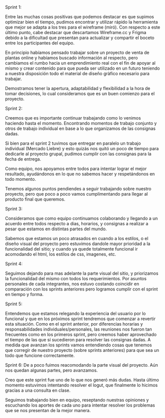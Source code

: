 Sprint 1:

Entre las muchas cosas positivas que podemos destacar es que supimos optimizar bien el tiempo, pudimos encontrar y utilizar rápido la herramienta que mejor se adapta a los tres para el wireframe (miró). Con respecto a este último punto, cabe destacar que descartamos Wireframe.cc y Frigma debido a la dificultad que presentan para actualizar y compartir el boceto entre los participantes del equipo.

En principio habíamos pensado trabajar sobre un proyecto de venta de plantas online y habíamos buscado información al respecto, pero cambiamos el rumbo hacia un emprendimiento real con el fin de apoyar al mismo y crear contenido para que pueda ser utilizado en un futuro teniendo a nuestra disposición todo el material de diseño gràfico necesario para trabajar.

Demostramos tener la apertura, adaptabilidad y flexibilidad a la hora de tomar decisiones, lo cual consideramos que es un buen comienzo para el proyecto.

Sprint 2:

Creemos que es importante continuar trabajando como lo venimos haciendo hasta el momento. Encontrando momentos de trabajo conjunto y otros de trabajo individual en base a lo que organizamos de las consignas dadas.

Si bien para el sprint 2 tuvimos que entregar en paralelo un trabajo individual (Mercado Liebre) y esto quizás nos quitó un poco de tiempo para dedicarle al proyecto grupal, pudimos cumplir con las consignas para la fecha de entrega.

Como equipo, nos apoyamos entre todos para intentar lograr el mejor resultado, ayudándonos en lo que no sabemos hacer y respetándonos en todo momento.

Tenemos algunos puntos pendiendes a seguir trabajando sobre nuestro proyecto, pero que poco a poco vamos cumplimentando para llegar al producto final que queremos.

Sprint 3:

Consideramos que como equipo continuamos colaborando y llegando a un acuerdo entre todos respecto a dias, horarios, y consignas a realizar a pesar que estamos en distintas partes del mundo.

Sabemos que estamos un poco atrasados en cuando a los estilos, o el diseño visual del proyecto pero estuvimos dandole mayor prioridad a la funcionalidad del sitio; y cuando ya quede totalmente funcional ir acomodando el html, los estilos de css, imagenes, etc.

Sprint 4:

Seguimos dejando para mas adelante la parte visual del sitio, y priorizamos la funcionalidad del mismo
con todos los requerimientos.
Por asuntos personales de cada integrantes, nos estuvo costando coincidir en comparación con los sprints anteriores pero logramos cumplir con el sprint en tiempo y forma.

Sprint 5:

Entendemos que estamos relegando la experiencia del usuario por lo funcional y que en los próximos sprint tendremos que comenzar a revertir esta situación. 
Como en el sprint anterior, por diferencias horarias y responsabilidades individuales/personales, las reuniones nos fueron tan frecuentes como en los primeros sprint, pero creemos haber aprovechado el tiempo de las que sí sucedieron para resolver las consignas dadas. 
A medida que avanzan los sprints vamos entendiendo cosas que tenemos que corregir de nuestro proyecto (sobre sprints anteriores) para que sea un todo que funcione correctamente.

Sprint 6:
De a poco fuimos reacomodando la parte visual del proyecto. Aún nos quedan algunas partes, pero avanzamos.

Creo que este sprint fue uno de lo que nos generó más dudas. Hasta último momento estuvimos intentando resolver el logut, que finalmente lo hicimos gracias a una consulta en clase.

Seguimos trabajando bien en equipo, reseptando nuestras opiniones y escuchando los aportes de cada uno para intentar resolver los problemas que se nos presentan de la mejor manera.
